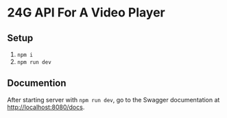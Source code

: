# 24G API For A Video Player

## Setup

1. `npm i`
2. `npm run dev`

## Documention

After starting server with `npm run dev`, go to the Swagger documentation at [http://localhost:8080/docs](http://localhost:8080/docs).